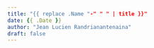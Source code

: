 ```yaml
---
title: "{{ replace .Name "-" " " | title }}"
date: {{ .Date }}
author: "Jean Lucien Randrianantenaina"
draft: false
---
```

